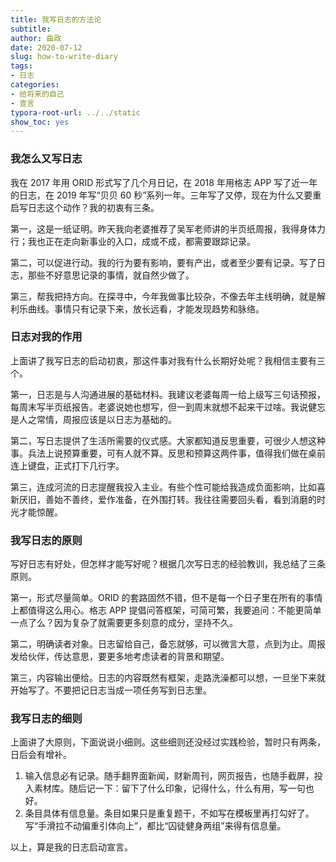 ```yaml
---
title: 我写日志的方法论
subtitle: 
author: 曲政
date: 2020-07-12
slug: how-to-write-diary
tags:
- 日志
categories:
- 给将来的自己
- 宣言
typora-root-url: ../../static
show_toc: yes
---
```


### 我怎么又写日志

我在 2017 年用 ORID 形式写了几个月日记，在 2018 年用格志 APP 写了近一年的日志，在 2019 年写“贝贝 60 秒”系列一年。三年写了又停，现在为什么又要重启写日志这个动作？我的初衷有三条。

第一，这是一纸证明。昨天我向老婆推荐了吴军老师讲的半页纸周报，我得身体力行；我也正在走向新事业的入口，成或不成，都需要跟踪记录。

第二，可以促进行动。我的行为要有影响，要有产出，或者至少要有记录。写了日志，那些不好意思记录的事情，就自然少做了。

第三，帮我把持方向。在探寻中，今年我做事比较杂，不像去年主线明确，就是解利乐曲线。事情只有记录下来，放长远看，才能发现趋势和脉络。

### 日志对我的作用

上面讲了我写日志的启动初衷，那这件事对我有什么长期好处呢？我相信主要有三个。

第一，日志是与人沟通进展的基础材料。我建议老婆每周一给上级写三句话预报，每周末写半页纸报告。老婆说她也想写，但一到周末就想不起来干过啥。我说健忘是人之常情，周报应该是以日志为基础的。

第二，写日志提供了生活所需要的仪式感。大家都知道反思重要，可很少人想这种事。<!--开启元认知，想想我是怎么想的。-->兵法上说预算重要，可有人就不算。<!--赵括把武安君白起为将的概率当成了零。-->反思和预算这两件事，值得我们做在桌前连上键盘，正式打下几行字。

第三，连成河流的日志提醒我投入主业。有些个性可能给我造成负面影响，比如喜新厌旧，善始不善终，爱作准备，在外围打转。我往往需要回头看，看到消磨的时光才能惊醒。

### 我写日志的原则

写好日志有好处，但怎样才能写好呢？根据几次写日志的经验教训，我总结了三条原则。

第一，形式尽量简单。ORID 的套路固然不错，但不是每一个日子里在所有的事情上都值得这么用心。格志 APP 提倡问答框架，可简可繁，我要追问：不能更简单一点了么？因为复杂了就需要更多刻意的成分，坚持不久。

第二，明确读者对象。日志留给自己，备忘就够，可以微言大意，点到为止。周报发给伙伴，传达意思，要更多地考虑读者的背景和期望。

第三，内容输出便给。日志的内容既然有框架，走路洗澡都可以想，一旦坐下来就开始写了。不要把记日志当成一项任务写到日志里。

### 我写日志的细则

上面讲了大原则，下面说说小细则。这些细则还没经过实践检验，暂时只有两条，日后会有增补。

1. 输入信息必有记录。随手翻界面新闻，财新周刊，网页报告，也随手截屏，投入素材库。随后记一下：留下了什么印象，记得什么，什么有用，写一句也好。
1. 条目具体有信息量。条目如果只是重复题干，不如写在模板里再打勾好了。写“手滑拉不动偏重引体向上”，都比“囚徒健身两组”来得有信息量。

以上，算是我的日志启动宣言。